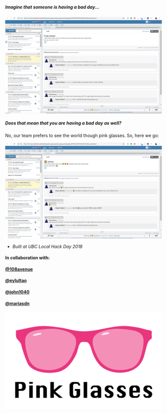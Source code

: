 

##### Imagine that someone is having a bad day...

![](images/readme1.png)



##### Does that mean that you are having a bad day as well?

No, our team prefers to see the world though pink glasses. So, here we go:

![](images/readme2.png)





- *Built at UBC Local Hack Day 2018*



#### In collaboration with:

#### [@108avenue](https://github.com/108thavenue)

#### [@eylultao](https://github.com/eylultao) 

#### [@john1040](https://github.com/john1040)

#### [@mariasdn](https://github.com/mariasdn)





![](images/readme3.png)
